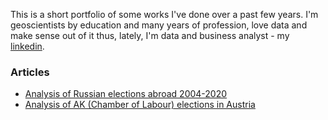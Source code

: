 This is a short portfolio of some works I've done over a past few years. I'm geoscientists by education and many years of profession, love data and make sense out of it thus, lately, I'm data and business analyst - my [linkedin](https://www.linkedin.com/in/itishchenko/).

### Articles
- [Analysis of Russian elections abroad 2004-2020](https://vearlen.github.io/RU_Elections_04-24/)
- [Analysis of AK (Chamber of Labour) elections in Austria](https://vearlen.github.io/ak_wahl/)


